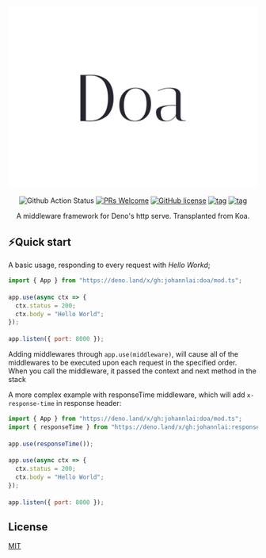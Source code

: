 <div align="center">

<img src="/docs/logo.png" alt="Doa middleware framework for deno"/>

![Github Action Status](https://github.com/JohannLai/doa/workflows/build/badge.svg)
[![PRs Welcome](https://img.shields.io/badge/PRs-welcome-brightgreen.svg?style=flat-square)](http://makeapullrequest.com)
[![GitHub license](https://img.shields.io/github/license/JohannLai/doa)](https://github.com/JohannLai/doa/blob/master/LICENSE)
[![tag](https://img.shields.io/badge/deno->=1.1.3-green.svg)](https://github.com/denoland/deno)
[![tag](https://img.shields.io/badge/std-0.59.0-green.svg)](https://github.com/denoland/deno)

A middleware framework for Deno's http serve. Transplanted from Koa.

</div>

## ⚡️Quick start

A basic usage, responding to every request with *Hello Workd*;
```js
import { App } from "https://deno.land/x/gh:johannlai:doa/mod.ts";

app.use(async ctx => {
  ctx.status = 200;
  ctx.body = "Hello World";
});

app.listen({ port: 8000 });
```

Adding middlewares through `app.use(middleware)`, will cause all of the middlewares to be executed upon each request in the specified order. When you call the middleware, it passed the context and next method in the stack

A more complex example with responseTime middleware, which will add `x-response-time` in response header:

```js
import { App } from "https://deno.land/x/gh:johannlai:doa/mod.ts";
import { responseTime } from "https://deno.land/x/gh:johannlai:response-time/mod.ts";

app.use(responseTime());

app.use(async ctx => {
  ctx.status = 200;
  ctx.body = "Hello World";
});

app.listen({ port: 8000 });
```

## License

[MIT](https://github.com/JohannLai/doa/blob/master/LICENSE)
